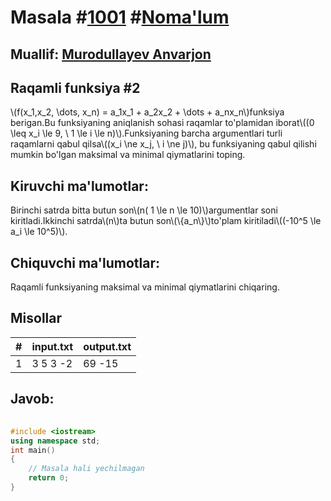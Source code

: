 
<h1>Masala #<a href="https://robocontest.uz/tasks/1001">1001</a> #<a href="https://robocontest.uz/tasks?category=1">Noma'lum</a></h1>
<h2> Muallif: <a href="https://robocontest.uz/profile/lordcoder">Murodullayev Anvarjon</a></h2>
<h2>Raqamli funksiya #2</h2>
<p>\(f(x_1,x_2, \dots, x_n) = a_1x_1 + a_2x_2 + \dots + a_nx_n\)funksiya berigan.Bu funksiyaning aniqlanish sohasi raqamlar to'plamidan iborat\((0 \leq x_i \le 9, \ 1 \le i \le n)\).Funksiyaning barcha argumentlari turli raqamlarni qabul qilsa\((x_i \ne x_j, \ i \ne j)\), bu funksiyaning qabul qilishi mumkin bo'lgan maksimal va minimal qiymatlarini toping.</p>
<h2>Kiruvchi ma'lumotlar:</h2>
<p>Birinchi satrda bitta butun son\(n( 1 \le n \le 10)\)argumentlar soni kiritladi.Ikkinchi satrda\(n\)ta butun son\(\{a_n\}\)to'plam kiritiladi\((-10^5 \le a_i \le 10^5)\).</p>
<h2>Chiquvchi ma'lumotlar:</h2>
<p>Raqamli funksiyaning maksimal va minimal qiymatlarini chiqaring.</p>
<h2>Misollar</h2>
<table>
    <thead>
        <tr>
            <th>#</th>
            <th>input.txt</th>
            <th>output.txt</th>
        </tr>
    </thead>
    <tbody>
            <tr>
                <td>1</td>
                <td>3
5 3 -2</td>
                <td>69 -15</td>
            </tr>
    </tbody>
    </table>
    
<h2>Javob:</h2>

######
```cpp
#include <iostream>
using namespace std;
int main()
{
    // Masala hali yechilmagan
    return 0;
}
```
